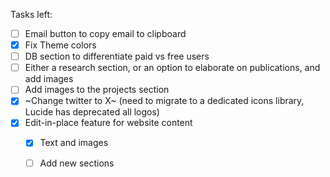 Tasks left:

- [ ] Email button to copy email to clipboard
- [x] Fix Theme colors
- [ ] DB section to differentiate paid vs free users
- [ ] Either a research section, or an option to elaborate on publications, and add images
- [ ] Add images to the projects section
- [x] ~Change twitter to X~ (need to migrate to a dedicated icons library, Lucide has deprecated all logos)
- [x] Edit-in-place feature for website content
  - [x] Text and images
  - [ ] Add new sections

